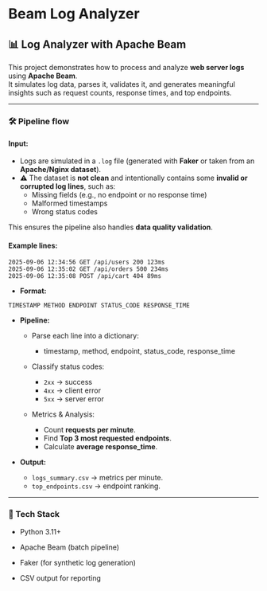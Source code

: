 # Beam Log Analyzer 
## 📊 Log Analyzer with Apache Beam

This project demonstrates how to process and analyze **web server logs** using **Apache Beam**.  
It simulates log data, parses it, validates it, and generates meaningful insights such as request counts, response times, and top endpoints.

---

### 🛠️ Pipeline flow

#### Input: 

- Logs are simulated in a `.log` file (generated with **Faker** or taken from an **Apache/Nginx dataset**).  
- ⚠️ The dataset is **not clean** and intentionally contains some **invalid or corrupted log lines**, such as:  
    - Missing fields (e.g., no endpoint or no response time)  
    - Malformed timestamps  
    - Wrong status codes  

This ensures the pipeline also handles **data quality validation**.

#### Example lines:

```
2025-09-06 12:34:56 GET /api/users 200 123ms
2025-09-06 12:35:02 GET /api/orders 500 234ms
2025-09-06 12:35:08 POST /api/cart 404 89ms
```

- **Format:**

```
TIMESTAMP METHOD ENDPOINT STATUS_CODE RESPONSE_TIME
```

- **Pipeline:**

    - Parse each line into a dictionary:
        - timestamp, method, endpoint, status_code, response_time
    
    - Classify status codes: 
        - `2xx` → success 
        - `4xx` → client error 
        - `5xx` → server error
    
    - Metrics & Analysis: 
        - Count **requests per minute**.
        - Find **Top 3 most requested endpoints**.
        - Calculate **average response_time**.

- **Output:**

    - `logs_summary.csv` → metrics per minute.
    - `top_endpoints.csv` → endpoint ranking.

---

### 🚀 Tech Stack

- Python 3.11+

- Apache Beam (batch pipeline)

- Faker (for synthetic log generation)

- CSV output for reporting